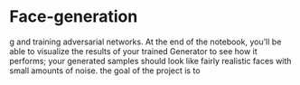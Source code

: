 # Face-generation
g and training adversarial networks. At the end of the notebook, you'll be able to visualize the results of your trained Generator to see how it performs; your generated samples should look like fairly realistic faces with small amounts of noise. the goal of the project is to 

